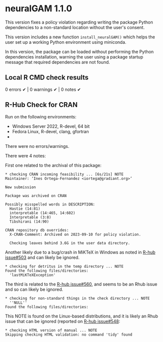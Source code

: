 # neuralGAM 1.1.0

This version fixes a policy violation regarding writing the package Python dependencies to a non-standard location without the user's consent. 

This version includes a new function `install_neuralGAM()` which helps the user set up a working 
Python environment using miniconda. 

In this version, the package can be loaded without performing the Python dependencies installation, warning the user using a package startup message that required dependencies are not found. 

## Local R CMD check results

0 errors ✔ | 0 warnings ✔ | 0 notes ✔

## R-Hub Check for CRAN

Run on the following environments:

* Windows Server 2022, R-devel, 64 bit
* Fedora Linux, R-devel, clang, gfortran
* 

There were no errors/warnings.

There were 4 notes:

First one related to the archival of this package:

```
* checking CRAN incoming feasibility ... [6s/21s] NOTE
Maintainer: ‘Ines Ortega-Fernandez <iortega@gradiant.org>’

New submission

Package was archived on CRAN

Possibly misspelled words in DESCRIPTION:
  Hastie (14:81)
  interpretable (14:465, 14:602)
  Interpretable (3:8)
  Tibshirani (14:90)

CRAN repository db overrides:
  X-CRAN-Comment: Archived on 2023-09-10 for policy violation.

  Checking leaves behind 3.6G in the user data directory.
```

Another likely due to a bug/crash in MiKTeX in Windows as noted in [R-hub issue#503](https://github.com/r-hub/rhub/issues/503) and can likely be ignored.
```
* checking for detritus in the temp directory ... NOTE
Found the following files/directories:
  'lastMiKTeXException'
```

The third is related to the [R-hub issue#560](https://github.com/r-hub/rhub/issues/560), and
seems to be an Rhub issue and so can likely be ignored.

```
* checking for non-standard things in the check directory ... NOTE
  ''NULL''
Found the following files/directories:
```

This NOTE is found on the Linux-based distributions, and it is likely an Rhub issue that can be ignored (reported on [R-hub issue#548](https://github.com/r-hub/rhub/issues/548):   

```
* checking HTML version of manual ... NOTE
Skipping checking HTML validation: no command 'tidy' found
```

